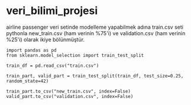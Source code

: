 # veri_bilimi_projesi

airline passenger veri setinde modelleme yapabilmek adına train.csv seti pythonla new_train.csv (ham verinin %75'i) 
ve validation.csv (ham verinin %25'i) olarak ikiye bölünmüştür. 

```python3
import pandas as pd
from sklearn.model_selection import train_test_split

train_df = pd.read_csv("train.csv")

train_part, valid_part = train_test_split(train_df, test_size=0.25, random_state=42)

train_part.to_csv("new_train.csv", index=False)
valid_part.to_csv("validation.csv", index=False)
```
 
